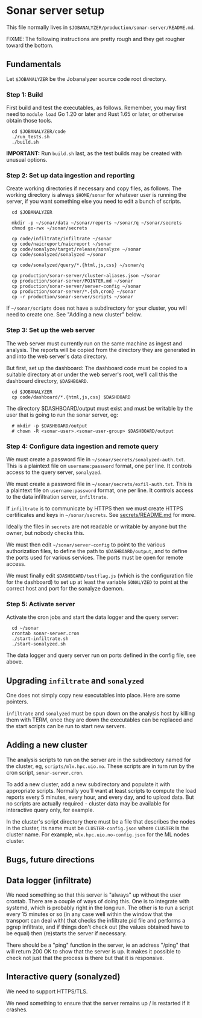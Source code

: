 # Sonar server setup

This file normally lives in `$JOBANALYZER/production/sonar-server/README.md`.

FIXME: The following instructions are pretty rough and they get rougher toward the bottom.

## Fundamentals

Let `$JOBANALYZER` be the Jobanalyzer source code root directory.

### Step 1: Build

First build and test the executables, as follows.  Remember, you may first need to `module load` Go
1.20 or later and Rust 1.65 or later, or otherwise obtain those tools.

```
  cd $JOBANALYZER/code
  ./run_tests.sh
  ./build.sh
```

**IMPORTANT:** Run `build.sh` last, as the test builds may be created with unusual options.

### Step 2: Set up data ingestion and reporting

Create working directories if necessary and copy files, as follows.  The working directory is always
`$HOME/sonar` for whatever user is running the server, if you want something else you need to edit a
bunch of scripts.

```
  cd $JOBANALYZER

  mkdir -p ~/sonar/data ~/sonar/reports ~/sonar/q ~/sonar/secrets
  chmod go-rwx ~/sonar/secrets

  cp code/infiltrate/infiltrate ~/sonar
  cp code/naicreport/naicreport ~/sonar
  cp code/sonalyze/target/release/sonalyze ~/sonar
  cp code/sonalyzed/sonalyzed ~/sonar

  cp code/sonalyzed/query/*.{html,js,css} ~/sonar/q

  cp production/sonar-server/cluster-aliases.json ~/sonar
  cp production/sonar-server/POINTER.md ~/sonar
  cp production/sonar-server/server-config ~/sonar
  cp production/sonar-server/*.{sh,cron} ~/sonar
  cp -r production/sonar-server/scripts ~/sonar
```

If `~/sonar/scripts` does not have a subdirectory for your cluster, you will need to create one.  See
"Adding a new cluster" below.

### Step 3: Set up the web server

The web server must currently run on the same machine as ingest and analysis.  The reports will be
copied from the directory they are generated in and into the web server's data directory.

But first, set up the dashboard: The dashboard code must be copied to a suitable directory at or
under the web server's root, we'll call this the dashboard directory, `$DASHBOARD`.
```
  cd $JOBANALYZER
  cp code/dashboard/*.{html,js,css} $DASHBOARD
```

The directory $DASHBOARD/output must exist and must be writable by the user that is going to run the
sonar server, eg:
```
  # mkdir -p $DASHBOARD/output
  # chown -R <sonar-user>.<sonar-user-group> $DASHBOARD/output
```

### Step 4: Configure data ingestion and remote query

We must create a password file in `~/sonar/secrets/sonalyzed-auth.txt`.  This is a plaintext file on
`username:password` format, one per line.  It controls access to the query server, `sonalyzed`.

We must create a password file in `~/sonar/secrets/exfil-auth.txt`.  This is a plaintext file on
`username:password` format, one per line.  It controls access to the data infiltration server,
`infiltrate`.

If `infiltrate` is to communicate by HTTPS then we must create HTTPS certificates and keys in
`~/sonar/secrets`.  See [secrets/README.md](secrets/README.md) for more.

Ideally the files in `secrets` are not readable or writable by anyone but the owner, but nobody
checks this.

We must then edit `~/sonar/server-config` to point to the various authorization files, to define the
path to `$DASHBOARD/output`, and to define the ports used for various services.  The ports must be
open for remote access.

We must finally edit `$DASHBOARD/testflag.js` (which is the configuration file for the dashboard) to
set up at least the variable `SONALYZED` to point at the correct host and port for the sonalyze
daemon.

### Step 5: Activate server

Activate the cron jobs and start the data logger and the query server:

```
  cd ~/sonar
  crontab sonar-server.cron
  ./start-infiltrate.sh
  ./start-sonalyzed.sh
```

The data logger and query server run on ports defined in the config file, see above.

## Upgrading `infiltrate` and `sonalyzed`

One does not simply copy new executables into place.  Here are some pointers.

`infiltrate` and `sonalyzed` must be spun down on the analysis host by killing them with TERM, once
they are down the executables can be replaced and the start scripts can be run to start new servers.

## Adding a new cluster

The analysis scripts to run on the server are in the subdirectory named for the cluster, eg,
`scripts/mlx.hpc.uio.no`.  These scripts are in turn run by the cron script, `sonar-server.cron`.

To add a new cluster, add a new subdirectory and populate it with appropriate scripts.  Normally
you'll want at least scripts to compute the load reports every 5 minutes, every hour, and every day,
and to upload data.  But no scripts are actually required - cluster data may be available for
interactive query only, for example.

In the cluster's script directory there must be a file that describes the nodes in the cluster, its
name must be `CLUSTER-config.json` where `CLUSTER` is the cluster name.  For example,
`mlx.hpc.uio.no-config.json` for the ML nodes cluster.

## Bugs, future directions

## Data logger (infiltrate)

We need something so that this server is "always" up without the user crontab.  There are a couple
of ways of doing this.  One is to integrate with systemd, which is probably right in the long run.
The other is to run a script every 15 minutes or so (in any case well within the window that the
transport can deal with) that checks the infiltrate.pid file and performs a pgrep infiltrate, and if
things don't check out (the values obtained have to be equal) then (re)starts the server if
necessary.

There should be a "ping" function in the server, ie an address "/ping" that will return 200 OK to
show that the server is up.  It makes it possible to check not just that the process is there but
that it is responsive.

## Interactive query (sonalyzed)

We need to support HTTPS/TLS.

We need something to ensure that the server remains up / is restarted if it crashes.
